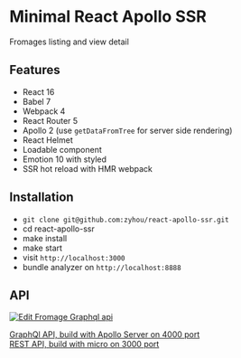 # Minimal React Apollo SSR

Fromages listing and view detail

## Features

* React 16
* Babel 7
* Webpack 4
* React Router 5
* Apollo 2 (use `getDataFromTree` for server side rendering)
* React Helmet
* Loadable component
* Emotion 10 with styled
* SSR hot reload with HMR webpack

## Installation

* `git clone git@github.com:zyhou/react-apollo-ssr.git`
* cd react-apollo-ssr
* make install
* make start
* visit `http://localhost:3000`
* bundle analyzer on `http://localhost:8888`

## API

[![Edit Fromage Graphql api](https://codesandbox.io/static/img/play-codesandbox.svg)](https://codesandbox.io/s/fromage-graphql-api-ku0n6?fontsize=14)

[GraphQl API, build with Apollo Server on 4000 port](https://ku0n6-4000.sse.codesandbox.io/)   
[REST API, build with micro on 3000 port](https://ku0n6-3000.sse.codesandbox.io/)
